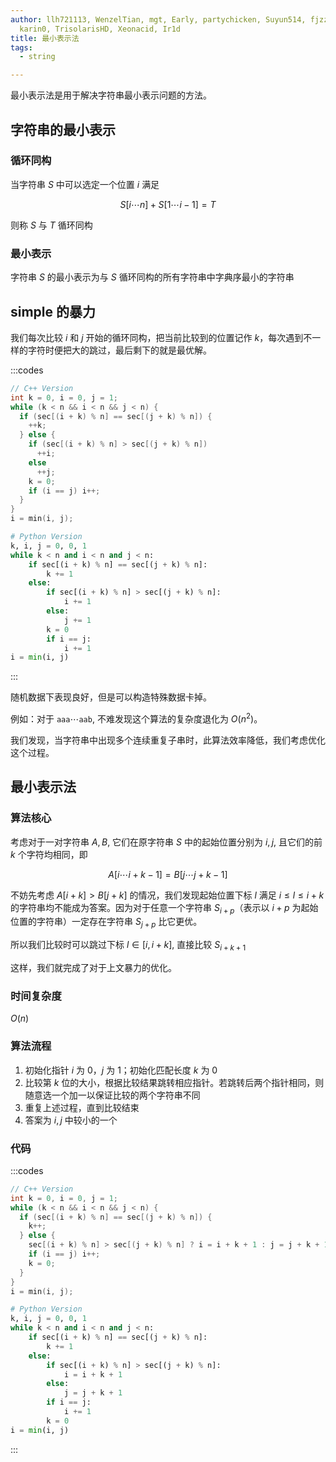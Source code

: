 ```yaml
---
author: llh721113, WenzelTian, mgt, Early, partychicken, Suyun514, fjzzq2002,
  karin0, TrisolarisHD, Xeonacid, Ir1d
title: 最小表示法
tags:
  - string

---
```


最小表示法是用于解决字符串最小表示问题的方法。

## 字符串的最小表示

### 循环同构

当字符串 $S$ 中可以选定一个位置 $i$ 满足

$$
S[i\cdots n]+S[1\cdots i-1]=T
$$

则称 $S$ 与 $T$ 循环同构

### 最小表示

字符串 $S$ 的最小表示为与 $S$ 循环同构的所有字符串中字典序最小的字符串

## simple 的暴力

我们每次比较 $i$ 和 $j$ 开始的循环同构，把当前比较到的位置记作 $k$，每次遇到不一样的字符时便把大的跳过，最后剩下的就是最优解。

:::codes
```cpp
// C++ Version
int k = 0, i = 0, j = 1;
while (k < n && i < n && j < n) {
  if (sec[(i + k) % n] == sec[(j + k) % n]) {
    ++k;
  } else {
    if (sec[(i + k) % n] > sec[(j + k) % n])
      ++i;
    else
      ++j;
    k = 0;
    if (i == j) i++;
  }
}
i = min(i, j);
```

```python
# Python Version
k, i, j = 0, 0, 1
while k < n and i < n and j < n:
    if sec[(i + k) % n] == sec[(j + k) % n]:
        k += 1
    else:
        if sec[(i + k) % n] > sec[(j + k) % n]:
            i += 1
        else:
            j += 1
        k = 0
        if i == j:
            i += 1
i = min(i, j)
```
:::

随机数据下表现良好，但是可以构造特殊数据卡掉。

例如：对于 $\texttt{aaa}\cdots\texttt{aab}$, 不难发现这个算法的复杂度退化为 $O(n^2)$。

我们发现，当字符串中出现多个连续重复子串时，此算法效率降低，我们考虑优化这个过程。

## 最小表示法

### 算法核心

考虑对于一对字符串 $A,B$, 它们在原字符串 $S$ 中的起始位置分别为 $i,j$, 且它们的前 $k$ 个字符均相同，即

$$
A[i \cdots i+k-1]=B[j \cdots j+k-1]
$$

不妨先考虑 $A[i+k]>B[j+k]$ 的情况，我们发现起始位置下标 $l$ 满足 $i\le l\le i+k$ 的字符串均不能成为答案。因为对于任意一个字符串 $S_{i+p}$（表示以 $i+p$ 为起始位置的字符串）一定存在字符串 $S_{j+p}$ 比它更优。

所以我们比较时可以跳过下标 $l\in [i,i+k]$, 直接比较 $S_{i+k+1}$

这样，我们就完成了对于上文暴力的优化。

### 时间复杂度

$O(n)$

### 算法流程

1.  初始化指针 $i$ 为 $0$，$j$ 为 $1$；初始化匹配长度 $k$ 为 $0$
2.  比较第 $k$ 位的大小，根据比较结果跳转相应指针。若跳转后两个指针相同，则随意选一个加一以保证比较的两个字符串不同
3.  重复上述过程，直到比较结束
4.  答案为 $i,j$ 中较小的一个

### 代码

:::codes
```cpp
// C++ Version
int k = 0, i = 0, j = 1;
while (k < n && i < n && j < n) {
  if (sec[(i + k) % n] == sec[(j + k) % n]) {
    k++;
  } else {
    sec[(i + k) % n] > sec[(j + k) % n] ? i = i + k + 1 : j = j + k + 1;
    if (i == j) i++;
    k = 0;
  }
}
i = min(i, j);
```

```python
# Python Version
k, i, j = 0, 0, 1
while k < n and i < n and j < n:
    if sec[(i + k) % n] == sec[(j + k) % n]:
        k += 1
    else:
        if sec[(i + k) % n] > sec[(j + k) % n]:
            i = i + k + 1
        else:
            j = j + k + 1
        if i == j:
            i += 1
        k = 0
i = min(i, j)
```
:::
